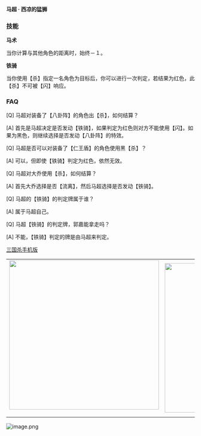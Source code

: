 
#### 马超 · 西凉的猛狮  

### 技能

**马术**

当你计算与其他角色的距离时，始终－１。

**铁骑**

当你使用【杀】指定一名角色为目标后，你可以进行一次判定，若结果为红色，此【杀】不可被【闪】响应。

### FAQ

[Q] 马超对装备了【八卦阵】的角色出【杀】，如何结算？

[A] 首先是马超决定是否发动【铁骑】，如果判定为红色则对方不能使用【闪】。如果为黑色，则继续选择是否发动【八卦阵】的特效。



[Q] 马超是否可以对装备了【仁王盾】的角色使用黑【杀】？

[A] 可以，但即使【铁骑】判定为红色，依然无效。



[Q] 马超对大乔使用【杀】，如何结算？

[A] 首先大乔选择是否【流离】，然后马超选择是否发动【铁骑】。



[Q] 马超的【铁骑】的判定牌属于谁？

[A] 属于马超自己。



[Q] 马超【铁骑】的判定牌，郭嘉能拿走吗？

[A] 不能，【铁骑】判定的牌是由马超来判定。


 [三国杀手机版](https://apps.apple.com/cn/app/%E4%B8%89%E5%9B%BD%E6%9D%80%E9%97%AE%E9%A2%98%E7%AD%94%E7%96%91/id527602078)
    <div style="text-align: center"><table><tr>
    <td style="text-align: center">
<img src="https://is4-ssl.mzstatic.com/image/thumb/PurpleSource116/v4/1b/38/06/1b380673-fa07-7d70-76af-cc625e8e7894/97f20edf-1616-4b93-9e88-fbaebfe22faf_page-0.jpg/460x0w.webp" height="400">
</td>
<td style="text-align: center">
<img src="https://is5-ssl.mzstatic.com/image/thumb/PurpleSource126/v4/f6/ae/05/f6ae053d-def3-e9be-a991-74954202adad/7a500a3f-0dc0-4c7a-8287-6eed7e11d2b4_page-1.jpg/460x0w.webp" height="400">
</td>
<td style="text-align: center">
<img src="https://is2-ssl.mzstatic.com/image/thumb/PurpleSource126/v4/f3/38/97/f33897de-2a22-ec13-1832-60c35c10fe7c/7fbfdcd6-9f03-45ce-8dc1-bad59b0e5f5d_page-2.jpg/460x0w.webp" height="400">
</td>
<td style="text-align: center">
<img src="https://is2-ssl.mzstatic.com/image/thumb/PurpleSource116/v4/7c/bf/db/7cbfdbb7-8d99-a661-c3a7-bc4e3fdb840a/5e805d5e-b991-4341-bdf6-233a5dd8d703_page-3.jpg/460x0w.webp" height="400">
</td>
</tr>
</table>
</div>
    
 ![image.png](https://s2.loli.net/2022/01/10/Z85EF3hBpvU41oI.png)
